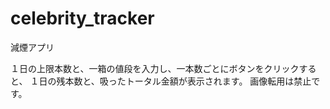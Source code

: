 # celebrity_tracker

減煙アプリ

１日の上限本数と、一箱の値段を入力し、一本数ごとにボタンをクリックすると、
１日の残本数と、吸ったトータル金額が表示されます。
画像転用は禁止です。

